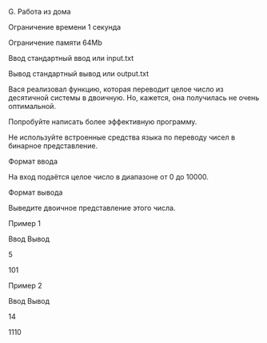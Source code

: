 G. Работа из дома

Ограничение времени	1 секунда

Ограничение памяти	64Mb

Ввод	стандартный ввод или input.txt

Вывод	стандартный вывод или output.txt

Вася реализовал функцию, которая переводит целое число из десятичной системы в двоичную. Но, кажется, она получилась не очень оптимальной.

Попробуйте написать более эффективную программу.

Не используйте встроенные средства языка по переводу чисел в бинарное представление.

Формат ввода

На вход подаётся целое число в диапазоне от 0 до 10000.

Формат вывода

Выведите двоичное представление этого числа.

Пример 1

Ввод	Вывод

5

101

Пример 2

Ввод	Вывод

14

1110